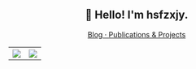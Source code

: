 ### 

<!--
**hsfzxjy/hsfzxjy** is a ✨ _special_ ✨ repository because its `README.md` (this file) appears on your GitHub profile.

Here are some ideas to get you started:

- 🔭 I’m currently working on ...
- 🌱 I’m currently learning ...
- 👯 I’m looking to collaborate on ...
- 🤔 I’m looking for help with ...
- 💬 Ask me about ...
- 📫 How to reach me: ...
- 😄 Pronouns: ...
- ⚡ Fun fact: ...
-->

<h2 align="center">👋 Hello! I'm hsfzxjy.</h2>
<p align="center">
  <a href="https://i.hsfzxjy.site/">
  Blog · 
  </a>
  <a href="https://i.hsfzxjy.site/works/">
  Publications & Projects
  </a>
</p>

<table style="width:100%">
  <tr>
    <th><a href="https://github.com/hsfzxjy">
      <img src="https://github-readme-stats.vercel.app/api?username=hsfzxjy&show_icons=true&hide_border=true&count_private=true&include_all_commits=true" />
    </a></th>
    <th><a href="https://github.com/hsfzxjy">
      <img src="https://github-readme-stats.vercel.app/api/top-langs/?username=hsfzxjy&layout=compact&langs_count=6" />
    </a></th>
  </tr>
</table>

